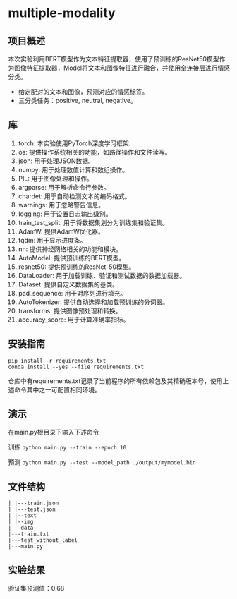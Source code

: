 # multiple-modality

## 项目概述
本次实验利用BERT模型作为文本特征提取器，使用了预训练的ResNet50模型作为图像特征提取器，Model将文本和图像特征进行融合，并使用全连接层进行情感分类。
- 给定配对的文本和图像，预测对应的情感标签。
- 三分类任务：positive, neutral, negative。

## 库
1. torch: 本实验使用PyTorch深度学习框架.
2. os: 提供操作系统相关的功能，如路径操作和文件读写。
3. json: 用于处理JSON数据。
4. numpy: 用于处理数值计算和数组操作。
5. PIL: 用于图像处理和操作。
6. argparse: 用于解析命令行参数。
7. chardet: 用于自动检测文本的编码格式。
8. warnings: 用于忽略警告信息。
9. logging: 用于设置日志输出级别。
10. train_test_split: 用于将数据集划分为训练集和验证集。
11. AdamW: 提供AdamW优化器。
12. tqdm: 用于显示进度条。
13. nn: 提供神经网络相关的功能和模块。
14. AutoModel: 提供预训练的BERT模型。
15. resnet50: 提供预训练的ResNet-50模型。
16. DataLoader: 用于加载训练、验证和测试数据的数据加载器。
17. Dataset: 提供自定义数据集的基类。
18. pad_sequence: 用于对序列进行填充。
19. AutoTokenizer: 提供自动选择和加载预训练的分词器。
20. transforms: 提供图像预处理和转换。
21. accuracy_score: 用于计算准确率指标。

## 安装指南

```
pip install -r requirements.txt
conda install --yes --file requirements.txt
```
仓库中有requirements.txt记录了当前程序的所有依赖包及其精确版本号，使用上述命令其中之一可配置相同环境。

## 演示
在main.py根目录下输入下述命令

训练
`python main.py --train --epoch 10`

预测
`python main.py --test --model_path ./output/mymodel.bin`

## 文件结构
```
| |---train.json
| |---test.json
| |--text
| |--img
|---data
|---train.txt
|---test_without_label
|---main.py
```

## 实验结果
验证集预测值：0.68
